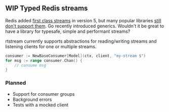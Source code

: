 ## WIP Typed Redis streams

Redis added [first class streams](https://redis.io/topics/streams-intro) in version 5, but many popular libraries [still don't support them](https://github.com/adjust/rmq/issues/90). Go recently introduced generics. Wouldn't it be great to have a library for typesafe, simple and performant streams?

rtstream currently supports abstractions for reading/writing streams and listening clients for one or multiple streams.

```go
consumer := NewBaseConsumer[Model](ctx, client, "my-stream $")
for msg := range consumer.Chan() {
    // consume msg
}
```

### Planned

* Support for consumer groups
* Background errors
* Tests with a mocked client